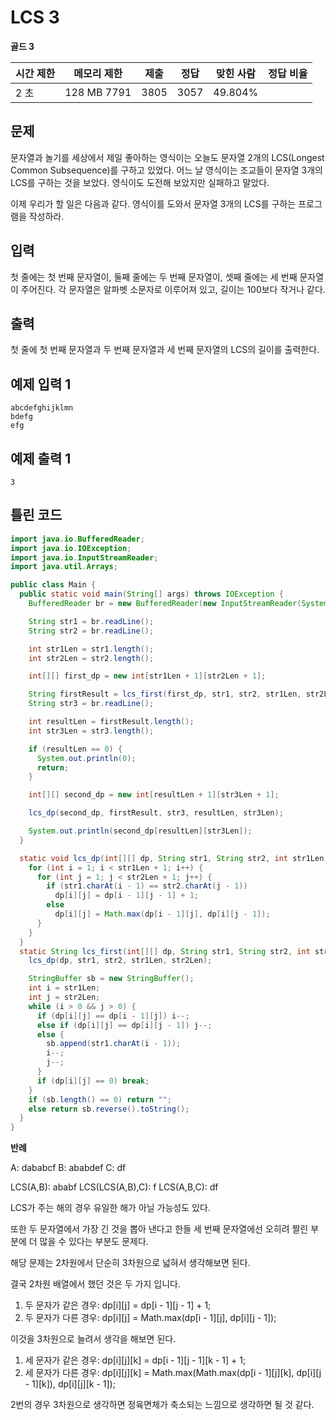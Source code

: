 # LCS 3

**골드 3**

|시간 제한	|메모리 제한|	제출	|정답|	맞힌 사람	|정답 비율|
|---|---|---|---|---|---|
|2 초	|128 MB	7791|	3805	|3057|	49.804%|

## 문제

문자열과 놀기를 세상에서 제일 좋아하는 영식이는 오늘도 문자열 2개의 LCS(Longest Common Subsequence)를 구하고 있었다. 어느 날 영식이는 조교들이 문자열 3개의 LCS를 구하는 것을 보았다. 영식이도 도전해 보았지만 실패하고 말았다.

이제 우리가 할 일은 다음과 같다. 영식이를 도와서 문자열 3개의 LCS를 구하는 프로그램을 작성하라.

## 입력 

첫 줄에는 첫 번째 문자열이, 둘째 줄에는 두 번째 문자열이, 셋째 줄에는 세 번째 문자열이 주어진다. 각 문자열은 알파벳 소문자로 이루어져 있고, 길이는 100보다 작거나 같다.

## 출력 

첫 줄에 첫 번째 문자열과 두 번째 문자열과 세 번째 문자열의 LCS의 길이를 출력한다.

## 예제 입력 1

```
abcdefghijklmn
bdefg
efg
```

## 예제 출력 1

```
3
```

## 틀린 코드

```java
import java.io.BufferedReader;
import java.io.IOException;
import java.io.InputStreamReader;
import java.util.Arrays;

public class Main {
  public static void main(String[] args) throws IOException {
    BufferedReader br = new BufferedReader(new InputStreamReader(System.in));

    String str1 = br.readLine();
    String str2 = br.readLine();

    int str1Len = str1.length();
    int str2Len = str2.length();

    int[][] first_dp = new int[str1Len + 1][str2Len + 1];

    String firstResult = lcs_first(first_dp, str1, str2, str1Len, str2Len);
    String str3 = br.readLine();

    int resultLen = firstResult.length();
    int str3Len = str3.length();

    if (resultLen == 0) {
      System.out.println(0);
      return;
    }

    int[][] second_dp = new int[resultLen + 1][str3Len + 1];

    lcs_dp(second_dp, firstResult, str3, resultLen, str3Len);

    System.out.println(second_dp[resultLen][str3Len]);
  }

  static void lcs_dp(int[][] dp, String str1, String str2, int str1Len, int str2Len) {
    for (int i = 1; i < str1Len + 1; i++) {
      for (int j = 1; j < str2Len + 1; j++) {
        if (str1.charAt(i - 1) == str2.charAt(j - 1))
          dp[i][j] = dp[i - 1][j - 1] + 1;
        else
          dp[i][j] = Math.max(dp[i - 1][j], dp[i][j - 1]);
      }
    }
  }
  static String lcs_first(int[][] dp, String str1, String str2, int str1Len, int str2Len) {
    lcs_dp(dp, str1, str2, str1Len, str2Len);

    StringBuffer sb = new StringBuffer();
    int i = str1Len;
    int j = str2Len;
    while (i > 0 && j > 0) {
      if (dp[i][j] == dp[i - 1][j]) i--;
      else if (dp[i][j] == dp[i][j - 1]) j--;
      else {
        sb.append(str1.charAt(i - 1));
        i--;
        j--;
      }
      if (dp[i][j] == 0) break;
    }
    if (sb.length() == 0) return "";
    else return sb.reverse().toString();
  }
}
```

**반례**

A: dababcf
B: ababdef
C: df

LCS(A,B): ababf
LCS(LCS(A,B),C):  f
LCS(A,B,C): df

LCS가 주는 해의 경우 유일한 해가 아닐 가능성도 있다.

또한 두 문자열에서 가장 긴 것을 뽑아 낸다고 한들 세 번째 문자열에선 오히려 짤린 부분에 더 많을 수 있다는 부분도 문제다.

해당 문제는 2차원에서 단순히 3차원으로 넓혀서 생각해보면 된다.

결국 2차원 배열에서 했던 것은 두 가지 입니다.

1. 두 문자가 같은 경우: dp[i][j] = dp[i - 1][j - 1] + 1;
2. 두 문자가 다른 경우: dp[i][j] = Math.max(dp[i - 1][j], dp[i][j - 1]);

이것을 3차원으로 늘려서 생각을 해보면 된다.

1. 세 문자가 같은 경우: dp[i][j][k] = dp[i - 1][j - 1][k - 1] + 1;
2. 세 문자가 다른 경우: dp[i][j][k] = Math.max(Math.max(dp[i - 1][j][k], dp[i][j - 1][k]), dp[i][j][k - 1]);

2번의 경우 3차원으로 생각하면 정육면체가 축소되는 느낌으로 생각하면 될 것 같다.

